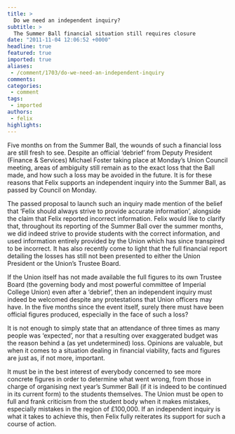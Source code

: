 ```yaml
---
title: >
  Do we need an independent inquiry?
subtitle: >
  The Summer Ball financial situation still requires closure
date: "2011-11-04 12:06:52 +0000"
headline: true
featured: true
imported: true
aliases:
 - /comment/1703/do-we-need-an-independent-inquiry
comments:
categories:
 - comment
tags:
 - imported
authors:
 - felix
highlights:
---
```


Five months on from the Summer Ball, the wounds of such a financial loss are still fresh to see. Despite an official ‘debrief’ from Deputy President (Finance & Services) Michael Foster taking place at Monday’s Union Council meeting, areas of ambiguity still remain as to the exact loss that the Ball made, and how such a loss may be avoided in the future. It is for these reasons that Felix supports an independent inquiry into the Summer Ball, as passed by Council on Monday.

The passed proposal to launch such an inquiry made mention of the belief that ‘Felix should always strive to provide accurate information’, alongside the claim that Felix reported incorrect information. Felix would like to clarify that, throughout its reporting of the Summer Ball over the summer months, we did indeed strive to provide students with the correct information, and used information entirely provided by the Union which has since transpired to be incorrect. It has also recently come to light that the full financial report detailing the losses has still not been presented to either the Union President or the Union’s Trustee Board.

If the Union itself has not made available the full figures to its own Trustee Board (the governing body and most powerful committee of Imperial College Union) even after a ‘debrief’, then an independent inquiry must indeed be welcomed despite any protestations that Union officers may have. In the five months since the event itself, surely there must have been official figures produced, especially in the face of such a loss?

It is not enough to simply state that an attendance of three times as many people was ‘expected’, nor that a resulting over exaggerated budget was the reason behind a (as yet undetermined) loss. Opinions are valuable, but when it comes to a situation dealing in financial viability, facts and figures are just as, if not more, important.

It must be in the best interest of everybody concerned to see more concrete figures in order to determine what went wrong, from those in charge of organising next year’s Summer Ball (if it is indeed to be continued in its current form) to the students themselves. The Union must be open to full and frank criticism from the student body when it makes mistakes, especially mistakes in the region of £100,000. If an independent inquiry is what it takes to achieve this, then Felix fully reiterates its support for such a course of action.
